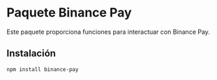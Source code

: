 # Paquete Binance Pay

Este paquete proporciona funciones para interactuar con Binance Pay.

## Instalación

```bash
npm install binance-pay
```